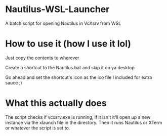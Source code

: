 # Nautilus-WSL-Launcher
A batch script for opening Nautilus in VcXsrv from WSL 

# How to use it (how I use it lol)
Just copy the contents to wherever

Create a shortcut to the Nautilus.bat and slap it on ya desktop

Go ahead and set the shortcut's icon as the ico file I included for extra sauce ;)

# What this actually does
The script checks if vcxsrv.exe is running, if it isn't it'll open up a new instance via the xlaunch file in the directory.
Then it runs Nautilus or XTerm or whatever the script is set to.
